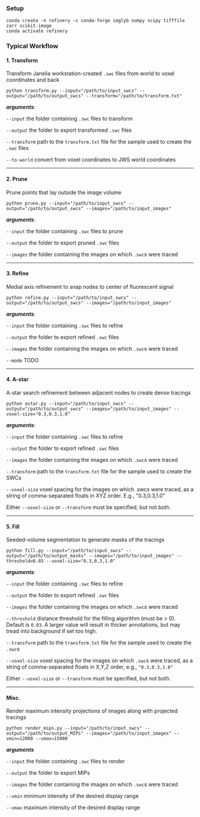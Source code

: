 ### Setup
```shell
conda create -n refinery -c conda-forge imglyb numpy scipy tifffile zarr scikit-image
conda activate refinery
```

### Typical Workflow
#### 1. Transform 

Transform Janelia workstation-created `.swc` files from world to voxel coordinates and back

```shell
python transform.py --input="/path/to/input_swcs" --output="/path/to/output_swcs" --transform="/path/to/transform.txt"  
```

***arguments***:

```--input``` the folder containing `.swc` files to transform

```--output``` the folder to export transformed `.swc` files

```--transform``` path to the `transform.txt` file for the sample used to create the `.swc` files

```--to-world``` convert from voxel coordinates to JWS world coordinates

---

#### 2. Prune
Prune points that lay outside the image volume

```shell
python prune.py --input="/path/to/input_swcs" --output="/path/to/output_swcs" --images="/path/to/input_images"
```

***arguments***:

```--input``` the folder containing `.swc` files to prune

```--output``` the folder to export pruned `.swc` files

```--images``` the folder containing the images on which `.swc`s were traced



---

#### 3. Refine
Medial axis refinement to snap nodes to center of fluorescent signal

```shell
python refine.py --input="/path/to/input_swcs" --output="/path/to/output_swcs" --images="/path/to/input_images"
```

***arguments***:

```--input``` the folder containing `.swc` files to refine

```--output``` the folder to export refined `.swc` files

```--images``` the folder containing the images on which `.swc`s were traced

```--mode``` TODO

---

#### 4. A-star
A-star search refinement between adjacent nodes to create dense tracings

```shell
python astar.py --input="/path/to/input_swcs" --output="/path/to/output_swcs" --images="/path/to/input_images" --voxel-size="0.3,0.3,1.0"
```

***arguments***:

```--input``` the folder containing `.swc` files to refine

```--output``` the folder to export refined `.swc` files

```--images``` the folder containing the images on which `.swc`s were traced

```--transform``` path to the `transform.txt` file for the sample used to create the SWCs

```--voxel-size``` voxel spacing for the images on which .swcs were traced, as a string of comma-separated floats in XYZ order. E.g., "0.3,0.3,1.0"

Either `--voxel-size` or `--transform` must be specified, but not both.

---

#### 5. Fill
Seeded-volume segmentation to generate masks of the tracings

```shell
python fill.py --input="/path/to/input_swcs" --output="/path/to/output_masks" --images="/path/to/input_images" --threshold=0.03 --voxel-size="0.3,0.3,1.0"
```

***arguments***:

```--input``` the folder containing `.swc` files to refine

```--output``` the folder to export refined `.swc` files

```--images``` the folder containing the images on which `.swc`s were traced

```--threshold``` distance threshold for the filling algorithm (must be > 0). Default is `0.03`. A larger value will 
result in thicker annotations, but may tread into background if set too high.

```--transform``` path to the `transform.txt` file for the sample used to create the `.swc`s

```--voxel-size``` voxel spacing for the images on which `.swc`s were traced, as a string of comma-separated floats in X,Y,Z order, e.g., `"0.3,0.3,1.0"`

Either `--voxel-size` or `--transform` must be specified, but not both.

---

#### Misc.

Render maximum intensity projections of images along with projected tracings

```shell
python render_mips.py --input="/path/to/input_swcs" --output="/path/to/output_MIPs" --images="/path/to/input_images" --vmin=12000 --vmax=15000
```

***arguments***

```--input``` the folder containing `.swc` files to render

```--output``` the folder to export MIPs

```--images``` the folder containing the images on which `.swc`s were traced

```--vmin``` minimum intensity of the desired display range

```--vmax``` maximum intensity of the desired display range



